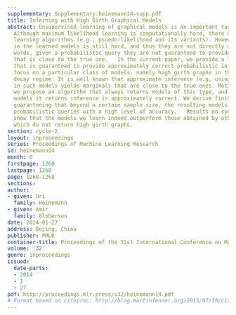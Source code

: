 ```yaml
---
supplementary: Supplementary:heinemann14-supp.pdf
title: Inferning with High Girth Graphical Models
abstract: Unsupervised learning of graphical models is an important task in many domains.
  Although maximum likelihood learning is computationally hard, there do exist consistent
  learning algorithms (e.g., psuedo-likelihood and its variants). However, inference
  in the learned models is still hard, and thus they are not directly usable. In other
  words, given a probabilistic query they are not guaranteed to provide an answer
  that is close to the true one.   In the current paper, we provide a learning algorithm
  that is guaranteed to provide approximately correct probabilistic inference. We
  focus on a particular class of models, namely high girth graphs in the correlation
  decay regime. It is well known that approximate inference (e.g, using loopy BP)
  in such models yields marginals that are close to the true ones. Motivated by this,
  we propose an algorithm that always returns models of this type, and hence in the
  models it returns inference is approximately correct. We derive finite sample results
  guaranteeing that beyond a certain sample size, the resulting models will answer
  probabilistic queries with a high level of accuracy.   Results on synthetic data
  show that the models we learn indeed outperform those obtained by other algorithms,
  which do not return high girth graphs.
section: cycle-2
layout: inproceedings
series: Proceedings of Machine Learning Research
id: heinemann14
month: 0
firstpage: 1260
lastpage: 1268
page: 1260-1268
sections: 
author:
- given: Uri
  family: Heinemann
- given: Amir
  family: Globerson
date: 2014-01-27
address: Bejing, China
publisher: PMLR
container-title: Proceedings of the 31st International Conference on Machine Learning
volume: '32'
genre: inproceedings
issued:
  date-parts:
  - 2014
  - 1
  - 27
pdf: http://proceedings.mlr.press/v32/heinemann14.pdf
# Format based on citeproc: http://blog.martinfenner.org/2013/07/30/citeproc-yaml-for-bibliographies/
---
```

